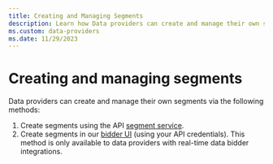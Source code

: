 ```yaml
---
title: Creating and Managing Segments
description: Learn how Data providers can create and manage their own segments using API and bidder UI.
ms.custom: data-providers
ms.date: 11/29/2023
---
```



# Creating and managing segments

Data providers can create and manage their own segments via the
following methods:

1. Create segments using the API [segment service](../digital-platform-api/segment-service.md).
1. Create segments in our [bidder UI](https://bidder.xandr.com/login) (using your API credentials). This method is only available
    to data providers with real-time data bidder integrations.
